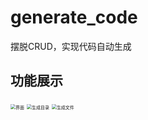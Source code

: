 # generate_code

摆脱CRUD，实现代码自动生成



## 功能展示

<img src="D:\桌面\pic\生成.JPG" alt="界面" style="zoom:50%;" />

<img src="D:\桌面\pic\生成目录.jpg" alt="生成目录" style="zoom:50%;" />

<img src="D:\桌面\pic\生成文件.jpg" alt="生成文件" style="zoom:50%;" />